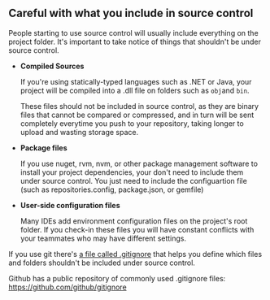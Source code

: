 Careful with what you include in source control
------------

People starting to use source control will usually include everything on the project folder. It's important to take notice of things that shouldn't be under source control.

* **Compiled Sources**

    If you're using statically-typed languages such as .NET or Java, your project will be compiled into a .dll file on folders such as `obj`and `bin`. 

    These files should not be included in source control, as they are binary files that cannot be compared or compressed, and in turn will be sent completely everytime you push to your repository, taking longer to upload and wasting storage space. 

* **Package files** 

    If you use nuget, rvm, nvm, or other package management software to install your project dependencies, your don't need to include them under source control. You just need to include the configuartion file (such as repositories.config, package.json, or gemfile)

* **User-side configuration files**

    Many IDEs add environment configuration files on the project's root folder. If you check-in these files you will have constant conflicts with your teammates who may have different settings.


If you use git there's [a file called .gitignore](http://git-scm.com/docs/gitignore) that helps you define which files and folders shouldn't be included under source control. 

Github has a public repository of commonly used .gitignore files: https://github.com/github/gitignore